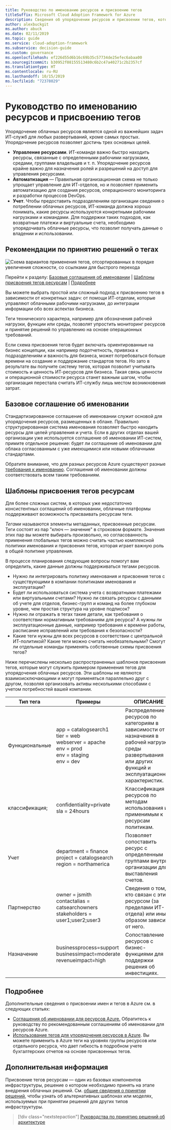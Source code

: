 ```yaml
---
title: Руководство по именованию ресурсов и присвоению тегов
titleSuffix: Microsoft Cloud Adoption Framework for Azure
description: Сведения об упорядочении ресурсов и присвоении тегов, которые играют важнейшую роль при миграции в Azure.
author: alexbuckgit
ms.author: abuck
ms.date: 02/11/2019
ms.topic: guide
ms.service: cloud-adoption-framework
ms.subservice: decision-guide
ms.custom: governance
ms.openlocfilehash: ef226d55d6b16c69b35c57734de25efec6abaa00
ms.sourcegitcommit: b30952f08155513480c6b2c47a40271c2b2357cf
ms.translationtype: HT
ms.contentlocale: ru-RU
ms.lasthandoff: 10/15/2019
ms.locfileid: "72378029"
---
```

# <a name="resource-naming-and-tagging-decision-guide"></a>Руководство по именованию ресурсов и присвоению тегов

Упорядочение облачных ресурсов является одной из важнейших задач ИТ-служб для любых развертываний, кроме самых простых. Упорядочение ресурсов позволяет достичь трех основных целей.

- **Управление ресурсами**. ИТ-команде важно быстро находить ресурсы, связанные с определенными рабочими нагрузками, средами, группами владельцев и т. п. Упорядочение ресурсов крайне важно для назначения ролей и разрешений на доступ для управления ресурсами.
- **Автоматизация** — Правильная организационная схема не только упрощает управление для ИТ-отделов, но и позволяет применить автоматизацию для создания ресурсов, операционного мониторинга и разработки процессов DevOps.
- **Учет**. Чтобы предоставить подразделениям организации сведения о потреблении облачных ресурсов, ИТ-команда должна хорошо понимать, какие ресурсы используются конкретными рабочими нагрузками и командами. Для поддержки таких подходов, как возвратные платежи и виртуальные счета, необходимо упорядочивать облачные ресурсы, что позволит получать данные о владении и использовании.

## <a name="tagging-decision-guide"></a>Рекомендации по принятию решений о тегах

![Схема вариантов применения тегов, отсортированных в порядке увеличения сложности, со ссылками для быстрого перехода](../../_images/decision-guides/decision-guide-resource-tagging.png)

Перейти к разделу: [Базовые соглашения об именовании](#baseline-naming-conventions) | [Шаблоны присвоения тегов ресурсам](#resource-tagging-patterns) | [Подробнее](#learn-more)

Вы можете выбрать простой или сложный подход к присвоению тегов в зависимости от конкретных задач: от помощи ИТ-отделам, которые управляют облачными рабочими нагрузками, до интеграции информации обо всех аспектах бизнеса.

Теги технического характера, например для обозначения рабочей нагрузки, функции или среды, позволят упростить мониторинг ресурсов и принятие решений по управлению на основе операционных требований.

Если схема присвоения тегов будет включать ориентированные на бизнес концепции, как например подотчетность, привязка к подразделениям и важность для бизнеса, может потребоваться больше времени на создание и поддержание стандартов тегов. Но зато в результате вы получите систему тегов, которая позволит учитывать стоимость и ценность ИТ-ресурсов для бизнеса. Такая связь ценности и операционной стоимости ресурса станет важным шагом, чтобы организация перестала считать ИТ-службу лишь местом возникновения затрат.

## <a name="baseline-naming-conventions"></a>Базовое соглашение об именовании

Стандартизированное соглашение об именовании служит основой для упорядочения ресурсов, размещенных в облаке. Правильно структурированная система именования позволяет быстро находить ресурсы для целей управления и учета. Если в других отделах вашей организации уже используется соглашение об именовании ИТ-систем, примите отдельное решение: будет ли соглашение об именовании для облака согласованным с уже имеющимися или новыми облачными стандартами.

Обратите внимание, что для разных ресурсов Azure существуют разные [требования к именованию](../../ready/considerations/naming-and-tagging.md). Соглашения об именовании должны соответствовать всем таким требованиям.

## <a name="resource-tagging-patterns"></a>Шаблоны присвоения тегов ресурсам

Для более сложных систем, в которых уже недостаточно консистентных соглашений об именовании, облачные платформы поддерживают возможность присваивать ресурсам теги.

*Тегами* называются элементы метаданных, присвоенные ресурсам. Теги состоят из пар "ключ — значение" в строковом формате. Значения этих пар вы можете выбирать произвольно, но согласованность применения глобальных тегов можно считать частью комплексной политики именования и присвоения тегов, которая играет важную роль в общей политике управления.

В процессе планирования следующие вопросы помогут вам определить, какие данные должны поддерживаться тегами ресурсов.

- Нужно ли интегрировать политику именования и присвоения тегов с существующими в компании политиками именования и эксплуатации?
- Будет ли использоваться система учета с возвратными платежами или виртуальными счетами? Нужно ли связать ресурсы с данными об учете для отделов, бизнес-групп и команд на более глубоком уровне, чем простая структура на уровне подписок?
- Нужно ли отражать в тегах такие детали, как требования о соответствии нормативным требованиям для ресурса? А нужны ли эксплуатационные данные, например требования к времени работы, расписание исправлений или требования к безопасности?
- Какие теги нужны для всех ресурсов в соответствии с центральной ИТ-политикой? Какие теги можно считать необязательными? Смогут ли отдельные команды применять собственные схемы присвоения тегов?

Ниже перечислены несколько распространенных шаблонов присвоения тегов, которые могут служить примером применения тегов для упорядочения облачных ресурсов. Эти шаблоны не являются взаимоисключающими и могут применяться параллельно друг с другом, позволяя организовать активы несколькими способами с учетом потребностей вашей компании.

<!-- markdownlint-disable MD033 -->

| Тип тега | Примеры | ОПИСАНИЕ |
|-----|-----|-----|
| Функциональные            | app = catalogsearch1 <br/>tier = web <br/>webserver = apache<br/>env = prod <br/>env = staging <br/>env = dev                 | Распределение ресурсов по категориям в зависимости от их назначения в рабочей нагрузке, среды развертывания или других функций и эксплуатационных характеристик.                                 |
| классификация;        | confidentiality=private<br/>sla = 24hours                                 | Классификация ресурсов по методам использования и применимым к ресурсам политикам.                               |
| Учет            | department = finance <br/>project = catalogsearch <br/>region = northamerica | Позволяет сопоставить ресурс с определенным группами внутри организации для выставления счетов. |
| Партнерство           | owner = jsmith <br/>contactalias = catsearchowners<br/>stakeholders = user1;user2;user3<br/>                       | Сведения о том, кто связан с этим ресурсом (за пределами ИТ-отдела) или иным образом зависит от него.                      |
| Назначение               | businessprocess=support<br/>businessimpact=moderate<br/>revenueimpact=high   | Сопоставление ресурсов с бизнес-функциями для поддержки решения об инвестициях.  |

<!-- markdownlint-enable MD033 -->

## <a name="learn-more"></a>Подробнее

Дополнительные сведения о присвоении имен и тегов в Azure см. в следующих статьях:

- [Соглашения об именовании для ресурсов Azure.](https://docs.microsoft.com/azure/architecture/best-practices/naming-conventions) Обратитесь к руководству по рекомендованным соглашениям об именовании для ресурсов Azure.
- [Использование тегов для упорядочения ресурсов в Azure](https://docs.microsoft.com/azure/azure-resource-manager/resource-group-using-tags?toc=/azure/billing/TOC.json). Вы можете применить в Azure теги на уровнях группы ресурсов или отдельного ресурса, что дает гибкость в подробном учете бухгалтерских отчетов на основе присвоенных тегов.

## <a name="next-steps"></a>Дополнительная информация

Присвоение тегов ресурсам — один из базовых компонентов инфраструктуры, решение о котором необходимо принять на этапе внедрения облачных решений. См. [общие сведения о принятии решений](../index.md), чтобы узнать об альтернативных шаблонах или моделях, используемых при принятии решений для других типов инфраструктуры.

> [!div class="nextstepaction"]
> [Руководства по принятию решений об архитектуре](../index.md)
